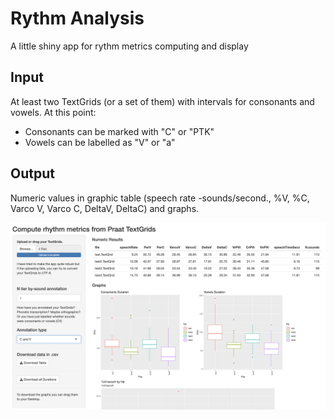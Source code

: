 # Rythm Analysis
 A little shiny app for rythm metrics computing and display
 
 ## Input
 At least two TextGrids (or a set of them) with intervals for consonants and vowels.
 At this point:
 - Consonants can be marked with "C" or "PTK"
 - Vowels can be labelled as "V" or "a"
 
## Output
Numeric values in graphic table  (speech rate -sounds/second., %V, %C, Varco V, Varco C, DeltaV, DeltaC) and graphs.

![image](./testFiles/rythmApp.png)

